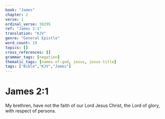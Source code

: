 ```yaml
---
book: "James"
chapter: 2
verse: 1
ordinal_verse: 30295
ref: "James 2:1"
translation: "KJV"
genre: "General Epistle"
word_count: 19
topics: []
cross_references: []
grammar_tags: [negation]
thematic_tags: [names-of-god, jesus, jesus-title]
tags: ["Bible","KJV","James"]
---
```


# James 2:1

My brethren, have not the faith of our Lord Jesus Christ, the Lord of glory, with respect of persons.
